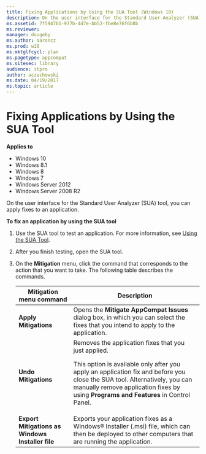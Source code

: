 ```yaml
---
title: Fixing Applications by Using the SUA Tool (Windows 10)
description: On the user interface for the Standard User Analyzer (SUA) tool, you can apply fixes to an application.
ms.assetid: 7f5947b1-977b-4d7e-bb52-fbe8e76f6b8b
ms.reviewer: 
manager: dougeby
ms.author: aaroncz
ms.prod: w10
ms.mktglfcycl: plan
ms.pagetype: appcompat
ms.sitesec: library
audience: itpro
author: aczechowski
ms.date: 04/19/2017
ms.topic: article
---
```


# Fixing Applications by Using the SUA Tool


**Applies to**

-   Windows 10
-   Windows 8.1
-   Windows 8
-   Windows 7
-   Windows Server 2012
-   Windows Server 2008 R2

On the user interface for the Standard User Analyzer (SUA) tool, you can apply fixes to an application.

**To fix an application by using the SUA tool**

1.  Use the SUA tool to test an application. For more information, see [Using the SUA Tool](using-the-sua-tool.md).

2.  After you finish testing, open the SUA tool.

3.  On the **Mitigation** menu, click the command that corresponds to the action that you want to take. The following table describes the commands.

    |Mitigation menu command|Description|
    |--- |--- |
    |**Apply Mitigations**|Opens the **Mitigate AppCompat Issues** dialog box, in which you can select the fixes that you intend to apply to the application.|
    |**Undo Mitigations**|Removes the application fixes that you just applied.<p>This option is available only after you apply an application fix and before you close the SUA tool. Alternatively, you can manually remove application fixes by using **Programs and Features** in Control Panel.|
    |**Export Mitigations as Windows Installer file**|Exports your application fixes as a Windows® Installer (.msi) file, which can then be deployed to other computers that are running the application.|

     

 

 





